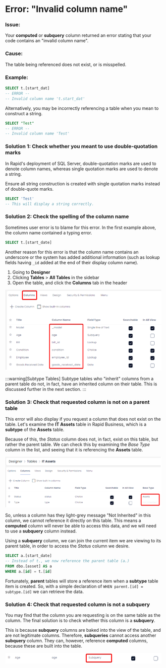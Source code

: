 # Error: "Invalid column name"

### Issue:
Your **computed** or **subquery** column returned an error stating that your code contains an "invalid column name".

### Cause:
The table being referenced does not exist, or is misspelled.

### Example:
```sql
SELECT t.[start_dat]
-- ERROR --
-- Invalid column name 't.start_dat'
```

Alternatively, you may be incorrectly referencing a table when you mean to construct a string.

```sql
SELECT "Test"
-- ERROR --
-- Invalid column name 'Test'
```

### Solution 1: Check whether you meant to use double-quotation marks

In Rapid's deployment of SQL Server, double-quotation marks are used to denote column names, whereas single quotation marks are used to denote a string.

Ensure all string construction is created with single quotation marks instead of double-quote marks.

```sql
SELECT 'Test'
-- This will display a string correctly.
```

### Solution 2: Check the spelling of the column name

Sometimes user error is to blame for this error. In the first example above, the column name contained a typing error.

```sql
SELECT t.[start_date]
```

Another reason for this error is that the column name contains an underscore or the system has added additional information (such as lookup fields having `_id` added at the end of their display column name).

1. Going to **Designer**
2. Clicking **Tables** &gt; **All Tables** in the sidebar
3. Open the table, and click the **Columns** tab in the header

![A screenshot of the Designer > Tables page. The screenshot is annotated with a red box to denote that the user has clicked the "Columns" tab at the top of the page. Another red box denotes the "Column Names" column, with the database names of all the columns](columns.png)

:::warning[Subtype Tables]
Subtype tables who "inherit" columns from a parent table do not, in fact, have an inherited column on their table. This is discussed further in the next section.
:::

### Solution 3: Check that requested column is not on a parent table

This error will also display if you request a column that does not exist on the table. Let's examine the **IT Assets** table in Rapid Business, which is a **subtype** of the **Assets** table.

Because of this, the *Status* column does not, in fact, exist on this table, but rather the parent table. We can check this by examining the *Base Type* column in the list, and seeing that it is referencing the **Assets** table.

![A screenshot of the columns list again. The screenshot is annotated with a red box to draw the reader's attention to the "Base Type" column on the far right of the page. This column states that the "Status" column on the table is inherited from "Assets". Therefore, this column does not, in fact, exist on the "IT Assets" table, but on the "Assets" table instead.](column_issues.png)

So, unless a column has they light-grey message "Not Inherited" in this column, we cannot reference it directly on this table. This means a **computed** column will never be able to access this data, and we will need to use a **subquery** column instead.

Using a **subquery** column, we can join the current item we are viewing to its parent table, in order to access the *Status* column we desire.

```sql
SELECT a.[start_date]
-- Instead of t., we now reference the parent table (a.)
FROM dbo.[asset] AS a
WHERE a.[id] = t.[id]
```

Fortunately, **parent** tables will store a reference item when a **subtype** table item is created. So, with a simple declaration of `WHEN parent.[id] = subtype.[id]` we can retrieve the data.

### Solution 4: Check that requested column is not a subquery

You may find that the column you are requesting is on the same table as the column. The final solution is to check whether this column is a **subquery**.

This is because **subquery** columns are baked into the view of the table, and are not legitimate columns. Therefore, **subqueries** cannot access another **subquery** column. They can, however, reference **computed** columns, because these are built into the table.

![A screenshot of the "Age" column in the "Assets" table. This screenshot is annotated with a red box designed to draw the user's attention to the "Subquery" type. Therefore, the data in this column cannot be accessed with a subquery column.](subquery_error.png)